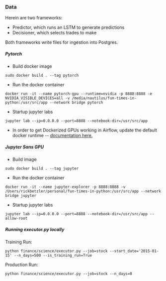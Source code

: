 ### Data

Herein are two frameworks:
* Predictor, which runs an LSTM to generate predictions
* Decisioner, which selects trades to make

Both frameworks write files for ingestion into Postgres.

##### Pytorch
* Build docker image
```
sudo docker build . --tag pytorch
```
* Run the docker container
```
docker run -it --name pytorch-gpu --runtime=nvidia -p 8888:8888 -e NVIDIA_VISIBLE_DEVICES=all -v /media/nautilus/fun-times-in-python:/usr/src/app --network bridge pytorch
```
* Startup jupyter labs
```
jupyter lab --ip=0.0.0.0 --port=8888 --notebook-dir=/usr/src/app
```
* In order to get Dockerized GPUs working in Airflow, update the default docker runtime -- [documentation here.](https://docs.nvidia.com/dgx/nvidia-container-runtime-upgrade/index.html#:~:text=Use%20docker%20run%20with%20nvidia,file%20as%20the%20first%20entry.)

##### Jupyter Sans GPU
* Build image
```
sudo docker build . --tag jupyter
```
* Run the docker container
```
docker run -it --name jupyter-explorer -p 8888:8888 -v /Users/rickbetzler/personal/fun-times-in-python:/usr/src/app --network bridge jupyter
```
* Startup jupyter labs
```
jupyter lab --ip=0.0.0.0 --port=8888 --notebook-dir=/usr/src/app --allow-root
```

##### Running executor.py locally
Training Run:
```
python finance/science/executor.py --job=stock --start_date='2015-01-15' --n_days=500 --is_training_run=True
```
Production Run:
```
python finance/science/executor.py --job=stock --n_days=0
```
